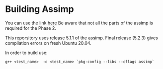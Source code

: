 # Building Assimp

You can use the link [here](https://github.com/assimp/assimp/blob/master/Build.md) Be aware that not all the parts of the assimp is required for the Phase 2.

This reporsitory uses release 5.1.1 of the assimp. Final release (5.2.3) gives compilation errors on fresh Ubuntu 20.04. 

In order to build use: 

```
g++ <test_name>  -o <test_name> `pkg-config --libs --cflags assimp`
```
